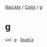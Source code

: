 [libui.ktx](../index.md) / [Color](index.md) / [g](./g.md)

# g

`val g: `[`Double`](https://kotlinlang.org/api/latest/jvm/stdlib/kotlin/-double/index.html)